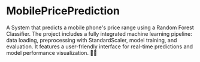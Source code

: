 # MobilePricePrediction
A System that predicts a mobile phone's price range using a Random Forest Classifier. The project includes a fully integrated machine learning pipeline: data loading, preprocessing with StandardScaler, model training, and evaluation. It features a user-friendly interface for real-time predictions and model performance visualization. 📱🤖

